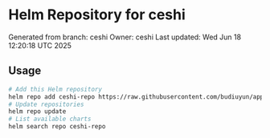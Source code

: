 # Helm Repository for ceshi
Generated from branch: ceshi
Owner: ceshi
Last updated: Wed Jun 18 12:20:18 UTC 2025

## Usage
```bash
# Add this Helm repository
helm repo add ceshi-repo https://raw.githubusercontent.com/budiuyun/appStore/helm-ceshi/
# Update repositories
helm repo update
# List available charts
helm search repo ceshi-repo
```
